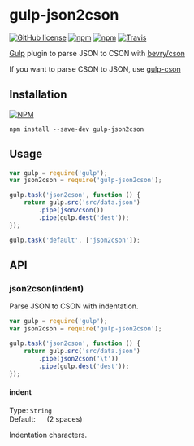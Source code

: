 # gulp-json2cson
[![GitHub license](https://img.shields.io/github/license/gluons/gulp-json2cson.svg?style=flat-square)]()
[![npm](https://img.shields.io/npm/v/gulp-json2cson.svg?style=flat-square)](https://www.npmjs.com/package/gulp-json2cson)
[![npm](https://img.shields.io/npm/dt/gulp-json2cson.svg?style=flat-square)](https://www.npmjs.com/package/gulp-json2cson)
[![Travis](https://img.shields.io/travis/gluons/gulp-json2cson.svg?style=flat-square)](https://travis-ci.org/gluons/gulp-json2cson)

[Gulp](http://gulpjs.com/) plugin to parse JSON to CSON with [bevry/cson](https://github.com/bevry/cson)

If you want to parse CSON to JSON, use [gulp-cson](https://github.com/stevelacy/gulp-cson)

## Installation
[![NPM](https://nodei.co/npm/gulp-json2cson.png?downloads=true&downloadRank=true&stars=true)](https://www.npmjs.com/package/gulp-json2cson)
```
npm install --save-dev gulp-json2cson
```

## Usage
```javascript
var gulp = require('gulp');
var json2cson = require('gulp-json2cson');

gulp.task('json2cson', function () {
	return gulp.src('src/data.json')
		.pipe(json2cson())
		.pipe(gulp.dest('dest'));
});

gulp.task('default', ['json2cson']);
```
## API
### json2cson(indent)
Parse JSON to CSON with indentation.
```javascript
var gulp = require('gulp');
var json2cson = require('gulp-json2cson');

gulp.task('json2cson', function () {
	return gulp.src('src/data.json')
		.pipe(json2cson('\t'))
		.pipe(gulp.dest('dest'));
});
```
#### indent
Type: `String`  
Default: `  ` (2 spaces)

Indentation characters.
